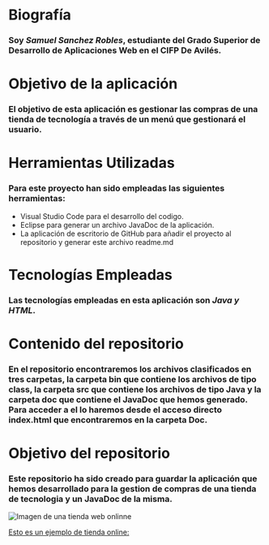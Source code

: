# Biografía
### Soy *Samuel Sanchez Robles*, estudiante del Grado Superior de Desarrollo de Aplicaciones Web en el CIFP De Avilés.

# Objetivo de la aplicación
### El objetivo de esta aplicación es **gestionar las compras de una tienda de tecnología** a través de un menú que gestionará el usuario.

# Herramientas Utilizadas
### Para este proyecto han sido empleadas las siguientes herramientas:
- Visual Studio Code para el desarrollo del codigo.
- Eclipse para generar un archivo JavaDoc de la aplicación.
- La aplicación de escritorio de GitHub para añadir el proyecto al repositorio y generar este archivo readme.md

# Tecnologías Empleadas
### Las tecnologías empleadas en esta aplicación son *Java y HTML*.

# Contenido del repositorio
### En el repositorio encontraremos los archivos clasificados en tres carpetas, la carpeta bin que contiene los archivos de tipo class, la carpeta src que contiene los archivos de tipo Java y la carpeta doc que contiene el JavaDoc que hemos generado. Para acceder a el lo haremos desde el acceso directo index.html que encontraremos en la carpeta Doc.
 
# Objetivo del repositorio 
### Este repositorio ha sido creado para guardar la aplicación que hemos desarrollado para la gestion de compras de una tienda de tecnologia y un JavaDoc de la misma.
![Imagen de una tienda web onlinne](https://www.apple.com/ac/structured-data/images/open_graph_logo.png?202111120425)

[Esto es un ejemplo de tienda online: ](https://www.apple.com/es/)